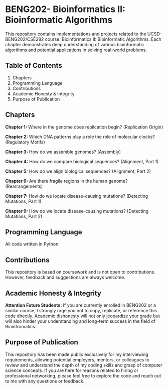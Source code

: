 # BENG202- Bioinformatics II: Bioinformatic Algorithms
This repository contains implementations and projects related to the UCSD- BENG202/CSE282 course: Bioinformatics II: Bioinformatic Algorithms. Each chapter demonstrates deep understanding of various bioinformatic algorithms and potential applications in solving real-world problems.

## Table of Contents
1. Chapters
2. Programming Language
3. Contributions
4. Academic Honesty & Integrity
5. Purpose of Publication

## Chapters
**Chapter 1:** Where in the genome does replication begin? (Replication Origin)

**Chapter 2:** Which DNA patterns play a role the role of molecular clocks? (Regulatory Motifs)

**Chapter 3:** How do we assemble genomes? (Assembly)

**Chapter 4:** How do we compare biological sequences? (Alignment, Part 1)

**Chapter 5:** How do we align biological sequences? (Alignment, Part 2)

**Chapter 6:** Are there fragile regions in the human genome? (Rearrangements)

**Chapter 7:** How do we locate disease-causing mutations? (Detecting Mutations, Part 1)

**Chapter 9:** How do we locate disease-causing mutations? (Detecting Mutations, Part 2)

## Programming Language
All code written in Python. 

## Contributions
This repository is based on coursework and is not open to contributions. However, feedback and suggestions are always welcome.

## Academic Honesty & Integrity
**Attention Future Students:** If you are currently enrolled in BENG202 or a similar course, I strongly urge you not to copy, replicate, or reference this code directly. Academic dishonesty will not only jeopardize your grade but will also hinder your understanding and long-term success in the field of Bioinformatics.

## Purpose of Publication
This repository has been made public exclusively for my interviewing requirements, allowing potential employers, mentors, or colleagues to review and understand the depth of my coding skills and grasp of computer science concepts. If you are here for reasons related to hiring or professional networking, please feel free to explore the code and reach out to me with any questions or feedback.
